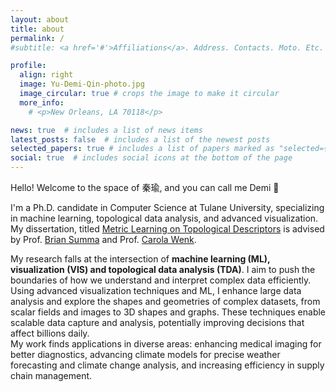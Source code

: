 ```yaml
---
layout: about
title: about
permalink: /
#subtitle: <a href='#'>Affiliations</a>. Address. Contacts. Moto. Etc.

profile:
  align: right
  image: Yu-Demi-Qin-photo.jpg
  image_circular: true # crops the image to make it circular
  more_info: 
    # <p>New Orleans, LA 70118</p>

news: true  # includes a list of news items
latest_posts: false  # includes a list of the newest posts
selected_papers: true # includes a list of papers marked as "selected={true}"
social: true  # includes social icons at the bottom of the page
---
```


Hello! Welcome to the space of 秦瑜, and you can call me Demi 👋

I'm a Ph.D. candidate in Computer Science at Tulane University, specializing in machine learning, topological data analysis, and advanced visualization. My dissertation, titled [Metric Learning on Topological Descriptors](https://www.canva.com/design/DAFNSh0oR60/j7udMbLvBw3E9MfwJKfgGA/view?utm_content=DAFNSh0oR60&utm_campaign=designshare&utm_medium=link&utm_source=publishsharelink#2) is advised by Prof. [Brian Summa](https://tulanevisgraphics.bitbucket.io/) and Prof. [Carola Wenk](https://www.cs.tulane.edu/~carola/).

  My research falls at the intersection of **machine learning (ML), visualization (VIS) and topological data analysis (TDA)**. I aim to push the boundaries of how we understand and interpret complex data efficiently. Using advanced visualization techniques and ML, I enhance large data analysis and explore the shapes and geometries of complex datasets, from scalar fields and images to 3D shapes and graphs. These techniques enable scalable data capture and analysis, potentially improving decisions that affect billions daily.<br>
  My work finds applications in diverse areas: enhancing medical imaging for better diagnostics, advancing climate models for precise weather forecasting and climate change analysis, and increasing efficiency in supply chain management.

<!-- In my research, I push the boundaries of how we understand and interpret complex datasets efficiently. I leverage **machine learning** and **visualization** to understand data structures and similarities from a **topological** perspective. I create models that not only measure data similarities at scale but also explain the 'why' behind these similarities. My work finds applications in diverse areas: enhancing medical imaging techniques for better diagnostic accuracy, advancing our understanding of climate models for more precise weather forecasting and climate change analysis, and increasing efficiency in supply chain management. 

My research falls at the intersection of **machine learning (ML), topological data analysis (TDA), and visualization (VIS)**. I aim to push the boundaries of how we understand and interpret complex data efficiently. Specifically, I develop ML methods to improve large data analysis and visualization from a topological perspective. 

I leverage advanced visualization techniques and ML to better understand shapes and geometry in complex datasets, such as scalar fields and graphs. These techniques offer new opportunities to capture and analyze data at scale, potentially improving decisions that affect billions daily. However, these techniques also introduce new challenges, such as how to utilize them to improve ML models without information loss([TDA Workshop at NeurIPS'2020](https://openreview.net/pdf?id=X1bxKJo5_qL)), how to comparing them effectively with different data structures ([VIS'2021](https://tulanevisgraphics.bitbucket.io/publications/pd_hash/index.html),[arXiv'2024](https://arxiv.org/pdf/2404.05879)), visualize the topological importance in classification ([TopoInVis'2023](https://arxiv.org/abs/2309.13185)), and extract precise signals from diverse datasets like supply chain([Stanford Graph Learning Workshop'2023](https://drive.google.com/file/d/10rps8ooex9dW1JKcmeFAZc_-O7JyIjAK/view)), climate model ([EnergyVis'2023](https://www.nrel.gov/docs/fy24osti/87355.pdf)), and medical imaging ([QuBBD Project](https://www.cs.tulane.edu/~carola/research/qubbd.html)). 

To address these challenges, I create models that not only measure data similarities at scale but also explain the ‘why’ behind these similarities. My work finds applications in diverse areas: enhancing medical imaging for better diagnostics, advancing climate models for precise weather forecasting and climate change analysis, and increasing efficiency in supply chain management. -->


